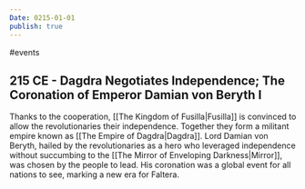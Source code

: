 ```yaml
---
Date: 0215-01-01
publish: true
---
```


#events

## 215 CE - Dagdra Negotiates Independence; The Coronation of Emperor Damian von Beryth I

Thanks to the cooperation, [[The Kingdom of Fusilla|Fusilla]] is convinced to allow the revolutionaries their independence. Together they form a militant empire known as [[The Empire of Dagdra|Dagdra]]. Lord Damian von Beryth, hailed by the revolutionaries as a hero who leveraged independence without succumbing to the [[The Mirror of Enveloping Darkness|Mirror]], was chosen by the people to lead. His coronation was a global event for all nations to see, marking a new era for Faltera.
